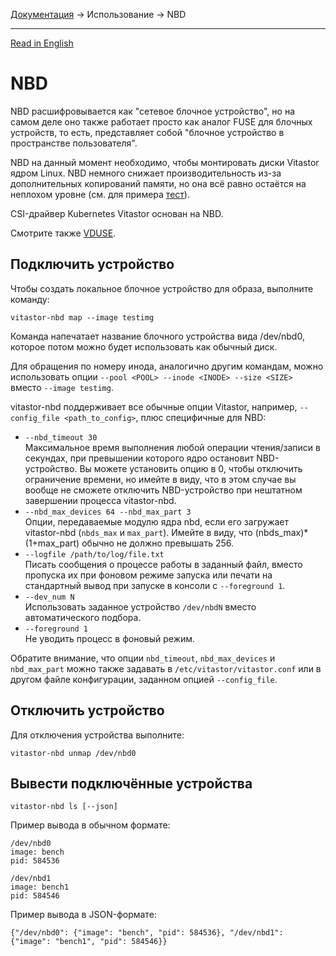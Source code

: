 [Документация](../../README-ru.md#документация) → Использование → NBD

-----

[Read in English](nbd.en.md)

# NBD

NBD расшифровывается как "сетевое блочное устройство", но на самом деле оно также
работает просто как аналог FUSE для блочных устройств, то есть, представляет собой
"блочное устройство в пространстве пользователя".

NBD на данный момент необходимо, чтобы монтировать диски Vitastor ядром Linux.
NBD немного снижает производительность из-за дополнительных копирований памяти,
но она всё равно остаётся на неплохом уровне (см. для примера [тест](../performance/comparison1.ru.md#vitastor-0-4-0-nbd)).

CSI-драйвер Kubernetes Vitastor основан на NBD.

Смотрите также [VDUSE](qemu.ru.md#vduse).

## Подключить устройство

Чтобы создать локальное блочное устройство для образа, выполните команду:

```
vitastor-nbd map --image testimg
```

Команда напечатает название блочного устройства вида /dev/nbd0, которое потом можно
будет использовать как обычный диск.

Для обращения по номеру инода, аналогично другим командам, можно использовать опции
`--pool <POOL> --inode <INODE> --size <SIZE>` вместо `--image testimg`.

vitastor-nbd поддерживает все обычные опции Vitastor, например, `--config_file <path_to_config>`,
плюс специфичные для NBD:

* `--nbd_timeout 30` \
  Максимальное время выполнения любой операции чтения/записи в секундах, при
  превышении которого ядро остановит NBD-устройство. Вы можете установить опцию
  в 0, чтобы отключить ограничение времени, но имейте в виду, что в этом случае
  вы вообще не сможете отключить NBD-устройство при нештатном завершении процесса
  vitastor-nbd.
* `--nbd_max_devices 64 --nbd_max_part 3` \
  Опции, передаваемые модулю ядра nbd, если его загружает vitastor-nbd
  (`nbds_max` и `max_part`). Имейте в виду, что (nbds_max)*(1+max_part)
  обычно не должно превышать 256.
* `--logfile /path/to/log/file.txt` \
  Писать сообщения о процессе работы в заданный файл, вместо пропуска их
  при фоновом режиме запуска или печати на стандартный вывод при запуске
  в консоли с `--foreground 1`.
* `--dev_num N` \
  Использовать заданное устройство `/dev/nbdN` вместо автоматического подбора.
* `--foreground 1` \
  Не уводить процесс в фоновый режим.

Обратите внимание, что опции `nbd_timeout`, `nbd_max_devices` и `nbd_max_part` можно
также задавать в `/etc/vitastor/vitastor.conf` или в другом файле конфигурации,
заданном опцией `--config_file`.

## Отключить устройство

Для отключения устройства выполните:

```
vitastor-nbd unmap /dev/nbd0
```

## Вывести подключённые устройства

```
vitastor-nbd ls [--json]
```

Пример вывода в обычном формате:

```
/dev/nbd0
image: bench
pid: 584536

/dev/nbd1
image: bench1
pid: 584546
```

Пример вывода в JSON-формате:

```
{"/dev/nbd0": {"image": "bench", "pid": 584536}, "/dev/nbd1": {"image": "bench1", "pid": 584546}}
```

